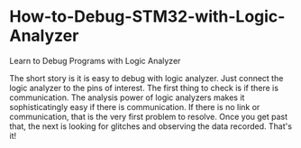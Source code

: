# How-to-Debug-STM32-with-Logic-Analyzer
Learn to Debug Programs with Logic Analyzer

The short story is it is easy to debug with logic analyzer. Just connect the logic analyzer to the pins of interest. The first thing to check is if there is communication. The analysis power of logic analyzers makes it sophisticatingly easy if there is communication. If there is no link or communication, that is the very first problem to resolve. Once you get past that, the next is looking for glitches and observing the data recorded. That's it!
